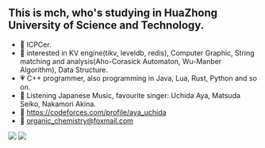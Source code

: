 ## This is mch, who's studying in HuaZhong University of Science and Technology.

- :blue_heart: ICPCer.
- :purple_heart: interested in KV engine(tikv, leveldb, redis), Computer Graphic, String matching and analysis(Aho-Corasick Automaton, Wu-Manber Algorithm), Data Structure.
- :heartpulse: C++ programmer, also programming in Java, Lua, Rust, Python and so on.
- :yellow_heart: Listening Japanese Music, favourite singer: Uchida Aya, Matsuda Seiko, Nakamori Akina.
- :heartbeat: https://codeforces.com/profile/aya_uchida
- :email: organic_chemistry@foxmail.com

![](https://github-readme-stats.vercel.app/api?username=sohardforaname&show_icons=true&theme=synthwave)
![](https://github-readme-stats.vercel.app/api/top-langs/?username=sohardforaname&hide=html,css&layout=compact&langs_count=9)

